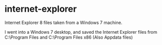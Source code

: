 # internet-explorer
Internet Explorer 8 files taken from a Windows 7 machine.

I went into a Windows 7 desktop, and saved the Internet Explorer files from C:\Program Files and C:\Program Files x86 (Also Appdata files)

